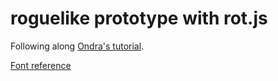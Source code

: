 # roguelike prototype with rot.js

Following along [Ondra's tutorial](http://roguebasin.com/index.php/Rot.js_tutorial,_part_1).

[Font reference](https://int10h.org/oldschool-pc-fonts/fontlist/font?ibm_vga_8x16#-)

